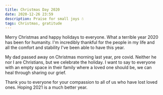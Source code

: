 ```yaml
---
title: Christmas Day 2020
date: 2020-12-26 23:59
description: Praise for small joys ☃️
tags: Christmas, gratitude
---
```


Merry Christmas and happy holidays to everyone. What a terrible year 2020 has been for humanity. I'm incredibly thankful for the people in my life and all the comfort and stability I've been able to have this year. 

My dad passed away on Christmas morning last year, pre covid. Neither he nor I are Christians, but we celebrate the holiday. I want to say to everyone with an empty space in their family where a loved one should be, we can heal through sharing our grief.

Thank you to everyone for your compassion to all of us who have lost loved ones. Hoping 2021 is a much better year.

